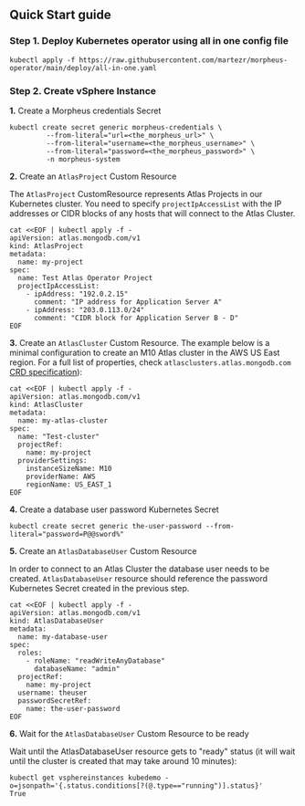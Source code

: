 ## Quick Start guide
### Step 1. Deploy Kubernetes operator using all in one config file
```
kubectl apply -f https://raw.githubusercontent.com/martezr/morpheus-operator/main/deploy/all-in-one.yaml
```
### Step 2. Create vSphere Instance

**1.** Create a Morpheus credentials Secret

```
kubectl create secret generic morpheus-credentials \
         --from-literal="url=<the_morpheus_url>" \
         --from-literal="username=<the_morpheus_username>" \
         --from-literal="password=<the_morpheus_password>" \
         -n morpheus-system
```

**2.** Create an `AtlasProject` Custom Resource

The `AtlasProject` CustomResource represents Atlas Projects in our Kubernetes cluster. You need to specify 
`projectIpAccessList` with the IP addresses or CIDR blocks of any hosts that will connect to the Atlas Cluster.
```
cat <<EOF | kubectl apply -f -
apiVersion: atlas.mongodb.com/v1
kind: AtlasProject
metadata:
  name: my-project
spec:
  name: Test Atlas Operator Project
  projectIpAccessList:
    - ipAddress: "192.0.2.15"
      comment: "IP address for Application Server A"
    - ipAddress: "203.0.113.0/24"
      comment: "CIDR block for Application Server B - D"
EOF
```
**3.** Create an `AtlasCluster` Custom Resource.
The example below is a minimal configuration to create an M10 Atlas cluster in the AWS US East region. For a full list of properties, check
`atlasclusters.atlas.mongodb.com` [CRD specification](config/crd/bases/atlas.mongodb.com_atlasclusters.yaml)):
```
cat <<EOF | kubectl apply -f -
apiVersion: atlas.mongodb.com/v1
kind: AtlasCluster
metadata:
  name: my-atlas-cluster
spec:
  name: "Test-cluster"
  projectRef:
    name: my-project
  providerSettings:
    instanceSizeName: M10
    providerName: AWS
    regionName: US_EAST_1
EOF
```

**4.** Create a database user password Kubernetes Secret
```
kubectl create secret generic the-user-password --from-literal="password=P@@sword%"
```

**5.** Create an `AtlasDatabaseUser` Custom Resource

In order to connect to an Atlas Cluster the database user needs to be created. `AtlasDatabaseUser` resource should reference
the password Kubernetes Secret created in the previous step.
```
cat <<EOF | kubectl apply -f -
apiVersion: atlas.mongodb.com/v1
kind: AtlasDatabaseUser
metadata:
  name: my-database-user
spec:
  roles:
    - roleName: "readWriteAnyDatabase"
      databaseName: "admin"
  projectRef:
    name: my-project
  username: theuser
  passwordSecretRef:
    name: the-user-password
EOF
```
**6.** Wait for the `AtlasDatabaseUser` Custom Resource to be ready

Wait until the AtlasDatabaseUser resource gets to "ready" status (it will wait until the cluster is created that may take around 10 minutes):
```
kubectl get vsphereinstances kubedemo -o=jsonpath='{.status.conditions[?(@.type=="running")].status}'
True
```